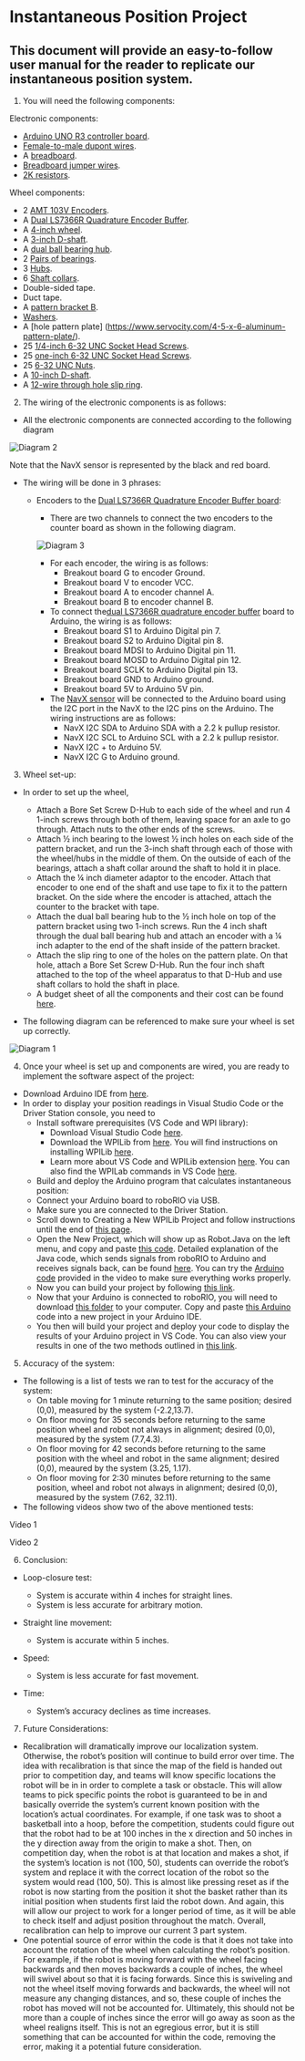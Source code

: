 # Instantaneous Position Project
## This document will provide an easy-to-follow user manual for the reader to replicate our instantaneous position system. 
1) You will need the following components:

Electronic components:
  - [Arduino UNO R3 controller board](https://www.amazon.com/Arduino-A000066-ARDUINO-UNO-R3/dp/B008GRTSV6/ref=asc_df_B008GRTSV6/?tag=hyprod-20&linkCode=df0&hvadid=309751315916&hvpos=&hvnetw=g&hvrand=16596161655038666986&hvpone=&hvptwo=&hvqmt=&hvdev=c&hvdvcmdl=&hvlocint=&hvlocphy=9019556&hvtargid=pla-457497319401&psc=1&tag=&ref=&adgrpid=67183599252&hvpone=&hvptwo=&hvadid=309751315916&hvpos=&hvnetw=g&hvrand=16596161655038666986&hvqmt=&hvdev=c&hvdvcmdl=&hvlocint=&hvlocphy=9019556&hvtargid=pla-457497319401). 
  - [Female-to-male dupont wires](https://www.amazon.com/female-jumper-Dupont-Arduino-Breadboard/dp/B01FDD3LJA). 
  - A [breadboard](https://www.amazon.com/DEYUE-breadboard-Set-Prototype-Board/dp/B07LFD4LT6/ref=sr_1_1?dchild=1&keywords=breadboard&qid=1611798540&s=electronics&sr=1-1).
  - [Breadboard jumper wires](https://www.amazon.com/EDGELEC-Breadboard-Optional-Assorted-Multicolored/dp/B07GD2BWPY/ref=sr_1_3?crid=295FBR6HWRJ6Z&dchild=1&keywords=breadboard+jumper+wires&qid=1611798578&s=electronics&sprefix=breadboard+jump%2Celectronics%2C191&sr=1-3). 
  - [2K resistors](https://www.amazon.com/EDGELEC-Resistor-Tolerance-Multiple-Resistance/dp/B07QJB31M4/ref=sr_1_3?crid=11MPBKEPVKXA4&dchild=1&keywords=2k+resistor&qid=1611798604&sprefix=2k+resistance%2Celectronics%2C179&sr=8-3). 

Wheel components:
  - 2 [AMT 103V Encoders](https://www.mouser.com/ProductDetail/CUI-Devices/AMT103-V?qs=%2Fha2pyFadugimG5fIsqch5ZfA8H%2FZ5abFSUgMn5%252BIVw%3D&gclid=CjwKCAiAu8SABhAxEiwAsodSZMTk4yNiF3Q1-kwQHPKwzAf8UvomMOSElIQCnKRo9gF3vlXJTWBh5RoCKS4QAvD_BwE).
  - A [Dual LS7366R Quadrature Encoder Buffer](https://www.servocity.com/4-heavy-duty-wheel/).
  - A [4-inch wheel](https://www.servocity.com/4-heavy-duty-wheel/).
  - A [3-inch D-shaft](https://www.servocity.com/0-250-1-4-x-3-00-stainless-steel-d-shafting/).
  - A [dual ball bearing hub](https://www.servocity.com/dual-ball-bearing-hubs/).
  - 2 [Pairs of bearings](https://www.servocity.com/dual-ball-bearing-hubs/).
  - 3 [Hubs](https://www.servocity.com/0-250-bore-set-screw-d-hub-tapped-0-770-pattern/).
  - 6 [Shaft collars](https://www.servocity.com/0-250-bore-steel-set-screw-collar-2-pack/).
  - Double-sided tape.
  - Duct tape.
  - A [pattern bracket B](https://www.servocity.com/pattern-bracket-b/).
  - [Washers](https://www.servocity.com/6-undersized-washers-25-pack/).
  - A [hole pattern plate] (https://www.servocity.com/4-5-x-6-aluminum-pattern-plate/).
  - 25 [1/4-inch 6-32 UNC Socket Head Screws](https://www.servocity.com/6-32-socket-head-screws/).
  - 25 [one-inch 6-32 UNC Socket Head Screws](https://www.servocity.com/6-32-socket-head-screws/).
  - 25 [6-32 UNC Nuts](https://www.servocity.com/6-32-nylock-nuts-pack-25-pack/).
  - A [10-inch D-shaft](https://www.servocity.com/0-250-1-4-x-10-00-stainless-steel-d-shafting/).
  - A [12-wire through hole slip ring](https://www.amazon.com/Taidacent-Electrical-Collector-Conductive-Connector/dp/B07XHQLJ2H/ref=sr_1_2?dchild=1&keywords=CNBTR%2B12%2BWires%2B12.7MM%2BHole%2BDia%2BCurrent%2BConductors%2BCircuits%2BThrough%2BHole%2BSlip%2BRing%2B380V%2BAC%2FDC%2B10A%2BPower%2BCollector%2BRing%2B54mm&qid=1611349663&s=hi&sr=1-2&th=1).
  

2) The wiring of the electronic components is as follows:
  - All the electronic components are connected according to the following diagram 
  
  ![Diagram 2](https://i.imgur.com/E0KE8Bl.png)
  
  Note that the NavX sensor is represented by the black and red board.
  
  - The wiring will be done in 3 phrases:
    - Encoders to the [Dual LS7366R Quadrature Encoder Buffer board](https://www.superdroidrobots.com/shop/item.aspx/dual-ls7366r-quadrature-encoder-buffer/1523/):
      - There are two channels to connect the two encoders to the counter board  as shown in the following diagram.
      
      ![Diagram 3](https://i.imgur.com/bVWCu50.png)
      - For each encoder, the wiring is as follows:
        - Breakout board G to encoder Ground.
        - Breakout board V to encoder VCC.
        - Breakout board A to encoder channel A.
        - Breakout board B to encoder channel B.
      - To connect the[dual LS7366R quadrature encoder buffer](https://www.superdroidrobots.com/shop/item.aspx/dual-ls7366r-quadrature-encoder-buffer/1523/) board to Arduino, the wiring is as follows:
        - Breakout board S1 to Arduino Digital pin 7.
        - Breakout board S2 to Arduino Digital pin 8.
        - Breakout board MDSI to Arduino Digital pin 11.
        - Breakout board MOSD to Arduino Digital pin 12.
        - Breakout board SCLK to Arduino Digital pin 13.
        - Breakout board GND to Arduino ground.
        - Breakout board 5V to Arduino 5V pin.
      - The [NavX sensor](https://pdocs.kauailabs.com/navx-mxp/) will be connected to the Arduino board using the I2C port in the NavX to the I2C pins on the Arduino. The wiring instructions are as follows:
        - NavX I2C SDA to Arduino SDA with a 2.2 k pullup resistor.
        - NavX I2C SCL to Arduino SCL with a 2.2 k pullup resistor.
        - NavX I2C + to Arduino 5V.
        - NavX I2C G to Arduino ground.
      
      
 
3) Wheel set-up: 
  - In order to set up the wheel, 
    - Attach a Bore Set Screw D-Hub to each side of the wheel and run 4 1-inch screws through both of them, leaving space for an axle to go through. Attach nuts to the other ends of the screws.
    - Attach ½ inch bearing to the lowest ½ inch holes on each side of the pattern bracket, and run the 3-inch shaft through each of those with the wheel/hubs in the middle of them. On the outside of each of the bearings, attach a shaft collar around the shaft to hold it in place.
    - Attach the ¼ inch diameter adaptor to the encoder. Attach that encoder to one end of the shaft and use tape to fix it to the pattern bracket. On the side where the encoder is attached, attach the counter to the bracket with tape.
    - Attach the dual ball bearing hub to the ½ inch hole on top of the pattern bracket using two 1-inch screws. Run the 4 inch shaft through the dual ball bearing hub and attach an encoder with a ¼ inch adapter to the end of the shaft inside of the pattern bracket.
    - Attach the slip ring to one of the holes on the pattern plate. On that hole, attach a Bore Set Screw D-Hub. Run the four inch shaft attached to the top of the wheel apparatus to that D-Hub and use shaft collars to hold the shaft in place.
    - A budget sheet of all the components and their cost can be found [here](https://docs.google.com/spreadsheets/d/1regwJqUuxn_IKwp0wBsyjQyA4pPa4EQ17EqyYSeluSA/edit#gid=0).
   
   
  - The following diagram can be referenced to make sure your wheel is set up correctly. 
  
  ![Diagram 1](https://i.imgur.com/9mRG25O.png)
  

4) Once your wheel is set up and components are wired, you are ready to implement the software aspect of the project:
  - Download Arduino IDE from [here](https://www.arduino.cc/en/software).
  - In order to display your position readings in Visual Studio Code or the Driver Station console, you need to
    - Install software prerequisites (VS Code and WPI library):
      - Download Visual Studio Code [here](https://code.visualstudio.com/download).
      - Download the WPILib from [here](https://github.com/wpilibsuite/allwpilib/releases/tag/v2021.2.1). You will find instructions on installing WPILib [here](https://docs.wpilib.org/en/stable/docs/zero-to-robot/step-2/wpilib-setup.html).
      - Learn more about VS Code and WPILib extension [here](https://docs.wpilib.org/en/stable/docs/software/vscode-overview/vscode-basics.html). You can also find the WPILab commands in VS Code [here](https://docs.wpilib.org/en/stable/docs/software/vscode-overview/wpilib-commands-vscode.html). 
     - Build and deploy the Arduino program that calculates instantaneous position:
      - Connect your Arduino board to roboRIO via USB.
      - Make sure you are connected to the Driver Station.
      - Scroll down to Creating a New WPILib Project and follow instructions until the end of [this page](https://docs.wpilib.org/en/stable/docs/software/vscode-overview/creating-robot-program.html). 
      - Open the New Project, which will show up as Robot.Java on the left menu, and copy and paste [this code](https://github.com/brad95411/RoboRIOSerialToArduino/blob/master/src/main/java/frc/robot/Robot.java). Detailed explanation of the Java code, which sends signals from roboRIO to Arduino and receives signals back, can be found [here](https://www.youtube.com/watch?v=RMHCSwLIyqg&ab_channel=BradBickford). You can try the [Arduino code](https://github.com/brad95411/ArduinoSerialToRoboRIO/blob/master/RoboRIOSerialResponse.ino) provided in the video to make sure everything works properly. 
      - Now you can build your project by following [this link](https://docs.wpilib.org/en/stable/docs/software/vscode-overview/deploying-robot-code.html).
     - Now that your Arduino is connected to roboRIO, you will need to download [this folder](https://github.com/kavyadevgun/frc-localization/tree/gh-pages/Instantaneous%20Position%20Project) to your computer. Copy and paste [this Arduino](https://github.com/kavyadevgun/frc-localization/blob/gh-pages/Instantaneous%20Position%20Project/Arduino%20code%20for%20position.ino) code into a new project in your Arduino IDE. 
     - You then will build your project and deploy your code to display the results of your Arduino project in VS Code. You can also view your results in one of the two methods outlined in [this link](https://docs.wpilib.org/en/stable/docs/software/vscode-overview/viewing-console-output.html). 


5) Accuracy of the system:
  - The following is a list of tests we ran to test for the accuracy of the system:
    - On table moving for 1 minute returning to the same position; desired (0,0), measured by the system (-2.2,13.7).
    - On floor moving for 35 seconds before returning to the same position wheel and robot not always in alignment; desired (0,0), measured by the system (7.7,4.3).
    - On floor moving for 42 seconds before returning to the same position with the wheel and robot in the same alignment; desired (0,0), meaured by the system (3.25, 1.17).
    - On floor moving for 2:30 minutes before returning to the same position, wheel and robot not always in alignment; desired (0,0), measured by the system (7.62, 32.11).
 - The following videos show two of the above mentioned tests:
 
 Video 1
 
 Video 2
 
6) Conclusion:

  - Loop-closure test: 
    - System is accurate within 4 inches for straight lines.
    - System is less accurate for arbitrary motion. 
  
  - Straight line movement:
    - System is accurate within 5 inches. 
    
  - Speed:
    - System is less accurate for fast movement. 
    
  - Time:
    - System’s accuracy declines as time increases.
    
    
7) Future Considerations:
  - Recalibration will dramatically improve our localization system. Otherwise, the robot’s position will continue to build error over time. The idea with recalibration is that since the map of the field is handed out prior to competition day, and teams will know specific locations the robot will be in in order to complete a task or obstacle. This will allow teams to pick specific points the robot is guaranteed to be in and basically override the system’s current known position with the location’s actual coordinates. For example, if one task was to shoot a basketball into a hoop, before the competition, students could figure out that the robot had to be at 100 inches in the x direction and 50 inches in the y direction away from the origin to make a shot. Then, on competition day, when the robot is at that location and makes a shot, if the system’s location is not (100, 50), students can override the robot’s system and replace it with the correct location of the robot so the system would read (100, 50). This is almost like pressing reset as if the robot is now starting from the position it shot the basket rather than its initial position when students first laid the robot down. And again, this will allow our project to work for a longer period of time, as it will be able to check itself and adjust position throughout the match. Overall, recalibration can help to improve our current 3 part system.
  - One potential source of error within the code is that it does not take into account the rotation of the wheel when calculating the robot’s position. For example, if the robot is moving forward with the wheel facing backwards and then moves backwards a couple of inches, the wheel will swivel about so that it is facing forwards. Since this is swiveling and not the wheel itself moving forwards and backwards, the wheel will not measure any changing distances, and so, these couple of inches the robot has moved will not be accounted for. Ultimately, this should not be more than a couple of inches since the error will go away as soon as the wheel realigns itself. This is not an egregious error, but it is still something that can be accounted for within the code, removing the error, making it a potential future consideration.

 
 

     

